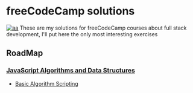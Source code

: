 # freeCodeCamp solutions

[![aa](https://camo.githubusercontent.com/60c67cf9ac2db30d478d21755289c423e1f985c6/68747470733a2f2f73332e616d617a6f6e6177732e636f6d2f66726565636f646563616d702f776964652d736f6369616c2d62616e6e65722e706e67)](https://www.freecodecamp.org/learn/)
These are my solutions for freeCodeCamp courses about full stack development, I'll put here the only most interesting exercises 
## RoadMap

### [JavaScript Algorithms and Data Structures](https://www.freecodecamp.org/learn/javascript-algorithms-and-data-structures/)
* [Basic Algorithm Scripting](https://github.com/camilojimenezj/freeCodeCamp-solutions/tree/main/JavaScript%20Algorithms%20and%20Data%20Structures/Basic%20Algorithm%20Scripting)
